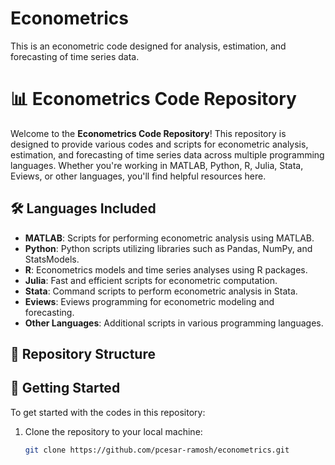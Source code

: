 # Econometrics
This is an econometric code designed for analysis, estimation, and forecasting of time series data.

# 📊 Econometrics Code Repository

Welcome to the **Econometrics Code Repository**! This repository is designed to provide various codes and scripts for econometric analysis, estimation, and forecasting of time series data across multiple programming languages. Whether you're working in MATLAB, Python, R, Julia, Stata, Eviews, or other languages, you'll find helpful resources here. 

## 🛠️ Languages Included

- **MATLAB**: Scripts for performing econometric analysis using MATLAB.
- **Python**: Python scripts utilizing libraries such as Pandas, NumPy, and StatsModels.
- **R**: Econometrics models and time series analyses using R packages.
- **Julia**: Fast and efficient scripts for econometric computation.
- **Stata**: Command scripts to perform econometric analysis in Stata.
- **Eviews**: Eviews programming for econometric modeling and forecasting.
- **Other Languages**: Additional scripts in various programming languages.

## 📂 Repository Structure



## 🚀 Getting Started

To get started with the codes in this repository:

1. Clone the repository to your local machine:
   ```bash
   git clone https://github.com/pcesar-ramosh/econometrics.git
